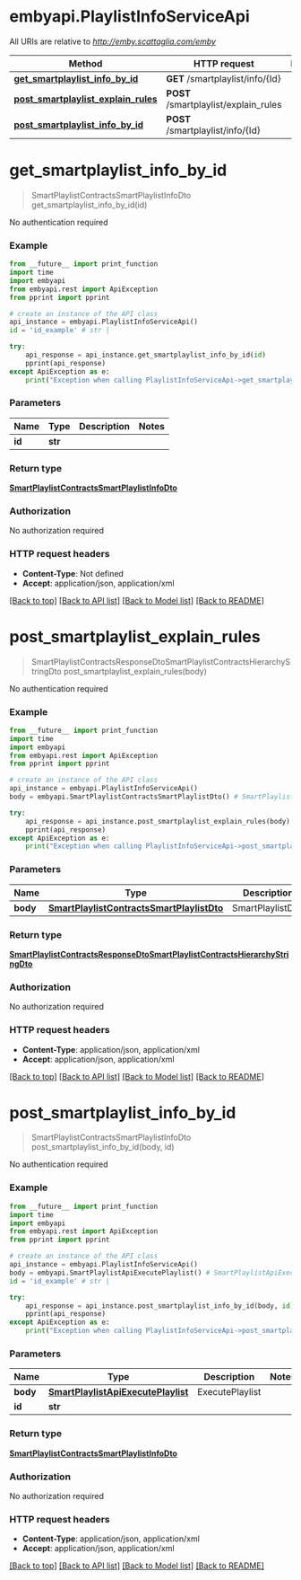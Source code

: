 # embyapi.PlaylistInfoServiceApi

All URIs are relative to *http://emby.scattaglia.com/emby*

Method | HTTP request | Description
------------- | ------------- | -------------
[**get_smartplaylist_info_by_id**](PlaylistInfoServiceApi.md#get_smartplaylist_info_by_id) | **GET** /smartplaylist/info/{Id} | 
[**post_smartplaylist_explain_rules**](PlaylistInfoServiceApi.md#post_smartplaylist_explain_rules) | **POST** /smartplaylist/explain_rules | 
[**post_smartplaylist_info_by_id**](PlaylistInfoServiceApi.md#post_smartplaylist_info_by_id) | **POST** /smartplaylist/info/{Id} | 

# **get_smartplaylist_info_by_id**
> SmartPlaylistContractsSmartPlaylistInfoDto get_smartplaylist_info_by_id(id)



No authentication required

### Example
```python
from __future__ import print_function
import time
import embyapi
from embyapi.rest import ApiException
from pprint import pprint

# create an instance of the API class
api_instance = embyapi.PlaylistInfoServiceApi()
id = 'id_example' # str | 

try:
    api_response = api_instance.get_smartplaylist_info_by_id(id)
    pprint(api_response)
except ApiException as e:
    print("Exception when calling PlaylistInfoServiceApi->get_smartplaylist_info_by_id: %s\n" % e)
```

### Parameters

Name | Type | Description  | Notes
------------- | ------------- | ------------- | -------------
 **id** | **str**|  | 

### Return type

[**SmartPlaylistContractsSmartPlaylistInfoDto**](SmartPlaylistContractsSmartPlaylistInfoDto.md)

### Authorization

No authorization required

### HTTP request headers

 - **Content-Type**: Not defined
 - **Accept**: application/json, application/xml

[[Back to top]](#) [[Back to API list]](../README.md#documentation-for-api-endpoints) [[Back to Model list]](../README.md#documentation-for-models) [[Back to README]](../README.md)

# **post_smartplaylist_explain_rules**
> SmartPlaylistContractsResponseDtoSmartPlaylistContractsHierarchyStringDto post_smartplaylist_explain_rules(body)



No authentication required

### Example
```python
from __future__ import print_function
import time
import embyapi
from embyapi.rest import ApiException
from pprint import pprint

# create an instance of the API class
api_instance = embyapi.PlaylistInfoServiceApi()
body = embyapi.SmartPlaylistContractsSmartPlaylistDto() # SmartPlaylistContractsSmartPlaylistDto | SmartPlaylistDto: 

try:
    api_response = api_instance.post_smartplaylist_explain_rules(body)
    pprint(api_response)
except ApiException as e:
    print("Exception when calling PlaylistInfoServiceApi->post_smartplaylist_explain_rules: %s\n" % e)
```

### Parameters

Name | Type | Description  | Notes
------------- | ------------- | ------------- | -------------
 **body** | [**SmartPlaylistContractsSmartPlaylistDto**](SmartPlaylistContractsSmartPlaylistDto.md)| SmartPlaylistDto:  | 

### Return type

[**SmartPlaylistContractsResponseDtoSmartPlaylistContractsHierarchyStringDto**](SmartPlaylistContractsResponseDtoSmartPlaylistContractsHierarchyStringDto.md)

### Authorization

No authorization required

### HTTP request headers

 - **Content-Type**: application/json, application/xml
 - **Accept**: application/json, application/xml

[[Back to top]](#) [[Back to API list]](../README.md#documentation-for-api-endpoints) [[Back to Model list]](../README.md#documentation-for-models) [[Back to README]](../README.md)

# **post_smartplaylist_info_by_id**
> SmartPlaylistContractsSmartPlaylistInfoDto post_smartplaylist_info_by_id(body, id)



No authentication required

### Example
```python
from __future__ import print_function
import time
import embyapi
from embyapi.rest import ApiException
from pprint import pprint

# create an instance of the API class
api_instance = embyapi.PlaylistInfoServiceApi()
body = embyapi.SmartPlaylistApiExecutePlaylist() # SmartPlaylistApiExecutePlaylist | ExecutePlaylist
id = 'id_example' # str | 

try:
    api_response = api_instance.post_smartplaylist_info_by_id(body, id)
    pprint(api_response)
except ApiException as e:
    print("Exception when calling PlaylistInfoServiceApi->post_smartplaylist_info_by_id: %s\n" % e)
```

### Parameters

Name | Type | Description  | Notes
------------- | ------------- | ------------- | -------------
 **body** | [**SmartPlaylistApiExecutePlaylist**](SmartPlaylistApiExecutePlaylist.md)| ExecutePlaylist | 
 **id** | **str**|  | 

### Return type

[**SmartPlaylistContractsSmartPlaylistInfoDto**](SmartPlaylistContractsSmartPlaylistInfoDto.md)

### Authorization

No authorization required

### HTTP request headers

 - **Content-Type**: application/json, application/xml
 - **Accept**: application/json, application/xml

[[Back to top]](#) [[Back to API list]](../README.md#documentation-for-api-endpoints) [[Back to Model list]](../README.md#documentation-for-models) [[Back to README]](../README.md)

